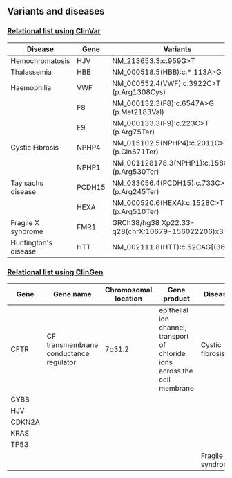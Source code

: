 ## Variants and diseases

### [Relational list using ClinVar](https://www.ncbi.nlm.nih.gov/clinvar/)

|Disease|Gene|Variants|
|-------|----|--------|
|Hemochromatosis|HJV|NM_213653.3:c.959G>T|
|Thalassemia|HBB|NM_000518.5(HBB):c.* 113A>G|
|Haemophilia|VWF|NM_000552.4(VWF):c.3922C>T (p.Arg1308Cys)|
| |F8|NM_000132.3(F8):c.6547A>G (p.Met2183Val)|
| |F9|NM_000133.3(F9):c.223C>T (p.Arg75Ter)|
|Cystic Fibrosis|NPHP4|NM_015102.5(NPHP4):c.2011C>T (p.Gln671Ter)|
| |NPHP1|NM_001128178.3(NPHP1):c.1588C>T (p.Arg530Ter)|
|Tay sachs disease|PCDH15|NM_033056.4(PCDH15):c.733C>T (p.Arg245Ter)|
| |HEXA|NM_000520.6(HEXA):c.1528C>T (p.Arg510Ter)|
|Fragile X syndrome|FMR1|GRCh38/hg38 Xp22.33-q28(chrX:10679-156022206)x3|
|Huntington's disease|HTT|NM_002111.8(HTT):c.52CAG[(36_39)]|


### [Relational list using ClinGen](https://clinicalgenome.org/)
|Gene|Gene name|Chromosomal location|Gene product|Disease|
|----|---------|--------------------|------------|-------|
|CFTR|CF transmembrane conductance regulator|7q31.2|epithelial ion channel, transport of chloride ions across the cell membrane|Cystic fibrosis|
|CYBB|		|		| 		|		 |
|HJV|		|		|		|		|
|CDKN2A|		|		|		|		|
|KRAS|		|		|		|		|
|TP53|		|		|		|		|
|		|		|		|		|Fragile X syndrome|
